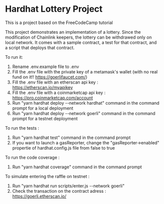 # Hardhat Lottery Project

This is a project based on the FreeCodeCamp tutorial

This project demonstrates an implementation of a lottery. Since the modification of Chainlink keepers, the lottery can be withdrawed only on local network. 
It comes with a sample contract, a test for that contract, and a script that deploys that contract.

To run it:

1. Rename .env.example file to .env
2. Fill the .env file with the private key of a metamask's wallet (with no real fund on it!! https://goerlifaucet.com/)
3. Fill the .env file with an etherscan api key : https://etherscan.io/myapikey
4. Fill the .env file with a coinmarketcap api key : https://pro.coinmarketcap.com/account
5. Run "yarn hardhat deploy --network hardhat" command in the command prompt for a local deployment
7. Run "yarn hardhat deploy --network goerli" command in the command prompt for a testnet deployment

To run the tests :
1. Run "yarn hardhat test" command in the command prompt
2. If you want to launch a gasReporter, change the "gasReporter->enabled" propertie of hardhat.config.js file from false to true

To run the code coverage :
1. Run "yarn hardhat coverage" command in the command prompt

To simulate entering the raffle on testnet :
1. Run "yarn hardhat run scripts/enter.js --network goerli"
2. Check the transaction on the contract adress : https://goerli.etherscan.io/
